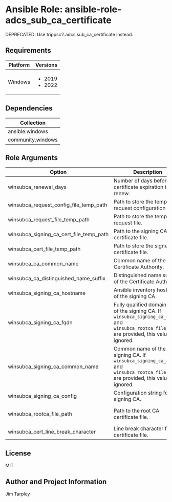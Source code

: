 <!-- BEGIN_ANSIBLE_DOCS -->

# Ansible Role: ansible-role-adcs_sub_ca_certificate
DEPRECATED: Use trippsc2.adcs.sub_ca_certificate instead.

## Requirements

| Platform | Versions |
| -------- | -------- |
| Windows | <ul><li>2019</li><li>2022</li></ul> |

## Dependencies

| Collection |
| ---------- |
| ansible.windows |
| community.windows |

## Role Arguments
|Option|Description|Type|Required|Choices|Default|
|---|---|---|---|---|---|
| winsubca_renewal_days | Number of days before certificate expiration to renew. | int | no |  | 30 |
| winsubca_request_config_file_temp_path | Path to store the temporary request configuration file. | path | no |  | C:\Windows\temp\cacert.inf |
| winsubca_request_file_temp_path | Path to store the temporary request file. | path | no |  | C:\Windows\temp\cacert.req |
| winsubca_signing_ca_cert_file_temp_path | Path to the signing CA certificate file. | path | no |  | C:\Windows\temp\signingcacert.crt |
| winsubca_cert_file_temp_path | Path to store the signed certificate file. | path | no |  | C:\Windows\temp\cacert.crt |
| winsubca_ca_common_name | Common name of the Certificate Authority. | str | yes |  |  |
| winsubca_ca_distinguished_name_suffix | Distinguished name suffix of the Certificate Authority. | str | yes |  |  |
| winsubca_signing_ca_hostname | Ansible inventory hostname of the signing CA. | str | yes |  |  |
| winsubca_signing_ca_fqdn | Fully qualified domain name of the signing CA. If `winsubca_signing_ca_config` and `winsubca_rootca_file_path` are provided, this value is ignored. | str | no |  | {{ hostvars[winsubca_signing_ca_hostname].ansible_fqdn }} |
| winsubca_signing_ca_common_name | Common name of the signing CA. If `winsubca_signing_ca_config` and `winsubca_rootca_file_path` are provided, this value is ignored. | str | no |  |  |
| winsubca_signing_ca_config | Configuration string for the signing CA. | str | no |  | {{ winsubca_signing_ca_fqdn }}\{{ winsubca_signing_ca_common_name }} |
| winsubca_rootca_file_path | Path to the root CA certificate file. | path | no |  | C:\Windows\system32\CertSrv\CertEnroll\{{ winsubca_signing_ca_fqdn }}_{{ winsubca_signing_ca_common_name }}.crt |
| winsubca_cert_line_break_character | Line break character for the certificate file. | str | no |  | \r\n |


## License
MIT

## Author and Project Information
Jim Tarpley
<!-- END_ANSIBLE_DOCS -->
